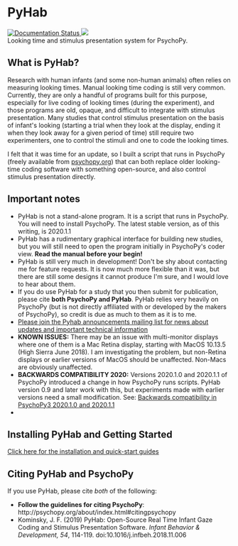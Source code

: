 
# PyHab
<a href='https://pyhab.readthedocs.io/en/latest/?badge=latest'>
    <img src='https://readthedocs.org/projects/pyhab/badge/?version=latest' alt='Documentation Status' />
</a>
<a href='https://travis-ci.org/jfkominsky/PyHab'>
    <img src='https://travis-ci.org/jfkominsky/PyHab.svg?branch=master'>
</a><br />
Looking time and stimulus presentation system for PsychoPy.
<h2>What is PyHab?</h2>
<p>Research with human infants (and some non-human animals) often relies on measuring looking times. Manual looking time coding is still very common. Currently, they are only a handful of programs built for this purpose, especially for live coding of looking times (during the experiment), and those programs are old, opaque, and difficult to integrate with stimulus presentation. Many studies that control stimulus presentation on the basis of infant's looking (starting a trial when they look at the display, ending it when they look away for a given period of time) still require two experimenters, one to control the stimuli and one to code the looking times.</p>
<p>I felt that it was time for an update, so I built a script that runs in PsychoPy (freely available from <a href="http://psychopy.org">psychopy.org</a>) that can both replace older looking-time coding software with something open-source, and also control stimulus presentation directly.</p>
<h2>Important notes</h2>
<ul>
<li>PyHab is not a stand-alone program. It is a script that runs in PsychoPy. You will need to install PsychoPy. The latest stable version, as of this writing, is 2020.1.1</li>
<li>PyHab has a rudimentary graphical interface for building new studies, but you will still need to open the program initially in PsychoPy's coder view. <b>Read the manual before your begin!</b></li>
<li>PyHab is still very much in development! Don't be shy about contacting me for feature requests. It is now much more flexible than it was, but there are still some designs it cannot produce I'm sure, and I would love to hear about them.</li>
<li>If you do use PyHab for a study that you then submit for publication, please cite <b>both PsychoPy and PyHab</b>. PyHab relies very heavily on PsychoPy (but is not directly affiliated with or developed by the makers of PsychoPy), so credit is due as much to them as it is to me.</li>
<li><a href="https://groups.google.com/forum/#!forum/pyhab-announcements">Please join the Pyhab announcements mailing list for news about updates and important technical information</a></li>
<li><b>KNOWN ISSUES:</b> There may be an issue with multi-monitor displays where one of them is a Mac Retina display, starting with MacOS 10.13.5 (High Sierra June 2018). I am investigating the problem, but non-Retina displays or earlier versions of MacOS should be unaffected. Non-Macs are obviously unaffected.</li>
<li><b>BACKWARDS COMPATIBILITY 2020:</b> Versions 2020.1.0 and 2020.1.1 of PsychoPy introduced a change in how PsychoPy runs scripts. PyHab version 0.9 and later work with this, but experiments made with earlier versions need a small modification. See: <a href=https://pyhab.readthedocs.io/en/latest/PsychoPy2020BackCompat.html>Backwards compatibility in PsychoPy3 2020.1.0 and 2020.1.1</a><li>
</ul>
<h2>Installing PyHab and Getting Started</h2>
<p><a href="https://pyhab.readthedocs.io/en/latest/?badge=latest" target="_blank">Click here for the installation and quick-start guides</a></p>
<h2>Citing PyHab and PsychoPy</h2>
<p>If you use PyHab, please cite <em>both</em> of the following:</p>
<ul>
<li><b>Follow the guidelines for citing PsychoPy</b>: http://psychopy.org/about/index.html#citingpsychopy</li>
<li>Kominsky, J. F. (2019) PyHab: Open-Source Real Time Infant Gaze Coding and Stimulus Presentation Software. <em>Infant Behavior & Development, 54</em>, 114-119. doi:10.1016/j.infbeh.2018.11.006</li>
</ul>
